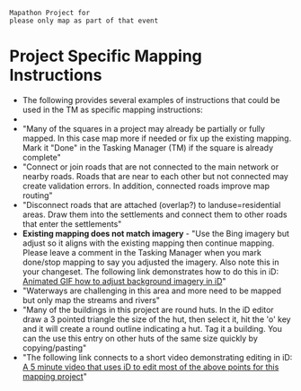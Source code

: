 
    Mapathon Project for
    please only map as part of that event

Project Specific Mapping Instructions
=========================
* The following provides several examples of instructions that could be used in the TM as specific mapping instructions:
* 
* "Many of the squares in a project may already be partially or fully mapped. In this case map more if needed or fix up the existing mapping. Mark it "Done" in the Tasking Manager (TM) if the square is already complete"
* "Connect or join roads that are not connected to the main network or nearby roads. Roads that are near to each other but not connected may create validation errors. In addition, connected roads improve map routing"
* "Disconnect roads that are attached (overlap?) to landuse=residential areas. Draw them into the settlements and connect them to other roads that enter the settlements"
* **Existing mapping does not match imagery** - "Use the Bing imagery but adjust so it aligns with the existing mapping then continue mapping. Please leave a comment in the Tasking Manager when you mark done/stop mapping to say you adjusted the imagery. Also note this in your changeset. The following link demonstrates how to do this in iD: [Animated GIF how to adjust background imagery in iD](https://goo.gl/photos/77w8e1HjcEXPJEoL9)"
* "Waterways are challenging in this area and more need to be mapped but only map the streams and rivers"
* "Many of the buildings in this project are round huts. In the iD editor draw a 3 pointed triangle the size of the hut, then select it, hit the 'o' key and it will create a round outline indicating a hut. Tag it a building. You can the use this entry on other huts of the same size quickly by copying/pasting"
* "The following link connects to a short video demonstrating editing in iD: [A 5 minute video that uses iD to edit most of the above points for this mapping project](https://youtu.be/MFcHCvuxxvw)"